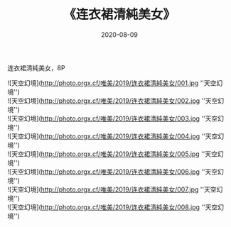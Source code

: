 ﻿---
layout: post
title:  《连衣裙清純美女》
date:   2020-08-09
img: http://photo.orgx.cf/唯美/2019/连衣裙清純美女/000.jpg
categories: [美女, 清纯, 唯美]
---

连衣裙清純美女，8P



![天空幻境](http://photo.orgx.cf/唯美/2019/连衣裙清純美女/001.jpg ''天空幻境'') <br>
![天空幻境](http://photo.orgx.cf/唯美/2019/连衣裙清純美女/002.jpg ''天空幻境'') <br>
![天空幻境](http://photo.orgx.cf/唯美/2019/连衣裙清純美女/003.jpg ''天空幻境'') <br>
![天空幻境](http://photo.orgx.cf/唯美/2019/连衣裙清純美女/004.jpg ''天空幻境'') <br>
![天空幻境](http://photo.orgx.cf/唯美/2019/连衣裙清純美女/005.jpg ''天空幻境'') <br>
![天空幻境](http://photo.orgx.cf/唯美/2019/连衣裙清純美女/006.jpg ''天空幻境'') <br>
![天空幻境](http://photo.orgx.cf/唯美/2019/连衣裙清純美女/007.jpg ''天空幻境'') <br>
![天空幻境](http://photo.orgx.cf/唯美/2019/连衣裙清純美女/008.jpg ''天空幻境'') <br>